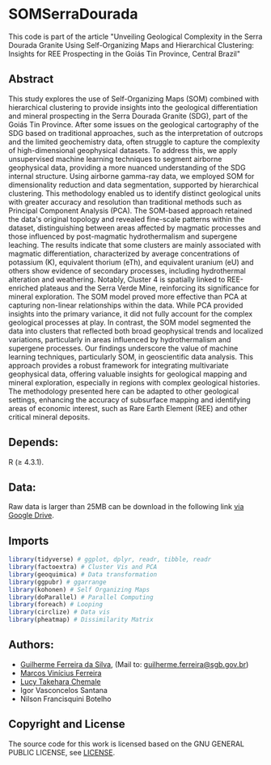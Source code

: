 # SOMSerraDourada

This code is part of the article "Unveiling Geological Complexity in the Serra Dourada Granite Using Self-Organizing Maps and Hierarchical Clustering: Insights for REE Prospecting in the Goiás Tin Province, Central Brazil"

## Abstract
This study explores the use of Self-Organizing Maps (SOM) combined with hierarchical clustering to provide insights into the geological differentiation and mineral prospecting in the Serra Dourada Granite (SDG), part of the Goiás Tin Province. After some issues on the geological cartography of the SDG based on traditional approaches, such as the interpretation of outcrops and the limited geochemistry data, often struggle to capture the complexity of high-dimensional geophysical datasets. To address this, we apply unsupervised machine learning techniques to segment airborne geophysical data, providing a more nuanced understanding of the SDG internal structure. Using airborne gamma-ray data, we employed SOM for dimensionality reduction and data segmentation, supported by hierarchical clustering. This methodology enabled us to identify distinct geological units with greater accuracy and resolution than traditional methods such as Principal Component Analysis (PCA). The SOM-based approach retained the data's original topology and revealed fine-scale patterns within the dataset, distinguishing between areas affected by magmatic processes and those influenced by post-magmatic hydrothermalism and supergene leaching. The results indicate that some clusters are mainly associated with magmatic differentiation, characterized by average concentrations of potassium (K), equivalent thorium (eTh), and equivalent uranium (eU) and others show evidence of secondary processes, including hydrothermal alteration and weathering. Notably, Cluster 4 is spatially linked to REE-enriched plateaus and the Serra Verde Mine, reinforcing its significance for mineral exploration. The SOM model proved more effective than PCA at capturing non-linear relationships within the data. While PCA provided insights into the primary variance, it did not fully account for the complex geological processes at play. In contrast, the SOM model segmented the data into clusters that reflected both broad geophysical trends and localized variations, particularly in areas influenced by hydrothermalism and supergene processes. Our findings underscore the value of machine learning techniques, particularly SOM, in geoscientific data analysis. This approach provides a robust framework for integrating multivariate geophysical data, offering valuable insights for geological mapping and mineral exploration, especially in regions with complex geological histories. The methodology presented here can be adapted to other geological settings, enhancing the accuracy of subsurface mapping and identifying areas of economic interest, such as Rare Earth Element (REE) and other critical mineral deposits. 

## Depends:
R (≥ 4.3.1).

## Data:
Raw data is larger than 25MB can be download in the following link [via Google Drive](https://drive.google.com/file/d/1wnh6f0XjAUU4V6UY0IkB9xD8KFee4Pw1/view?usp=sharing).

## Imports
``` r
library(tidyverse) # ggplot, dplyr, readr, tibble, readr
library(factoextra) # Cluster Vis and PCA
library(geoquimica) # Data transformation
library(ggpubr) # ggarrange
library(kohonen) # Self Organizing Maps
library(doParallel) # Parallel Computing
library(foreach) # Looping
library(circlize) # Data vis
library(pheatmap) # Dissimilarity Matrix


```
## Authors:
* [Guilherme Ferreira da Silva](https://cutt.ly/RdsGmT5), (Mail to: guilherme.ferreira@sgb.gov.br)
* [Marcos Vinícius Ferreira](https://github.com/marcosbr) 
* [Lucy Takehara Chemale](http://lattes.cnpq.br/6291856399463658)
* Igor Vasconcelos Santana
* Nilson Francisquini Botelho

## Copyright and License

The source code for this work is licensed based on the GNU GENERAL PUBLIC LICENSE, see [LICENSE](LICENSE).
